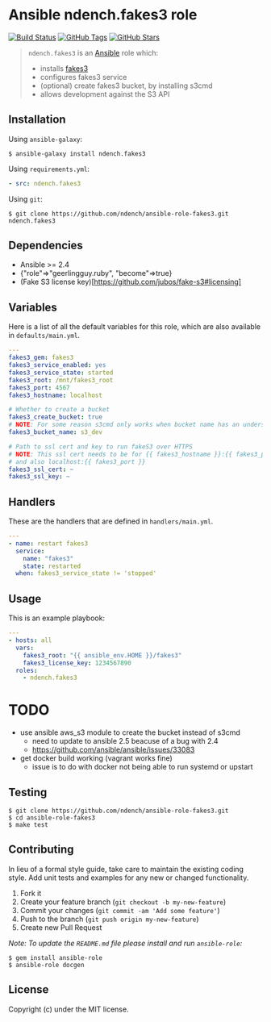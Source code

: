 # Ansible ndench.fakes3 role

[![Build Status](https://img.shields.io/travis/ndench/ansible-role-fakes3.svg)](https://travis-ci.org/ndench/ansible-role-fakes3)
[![GitHub Tags](https://img.shields.io/github/tag/ndench/ansible-role-fakes3.svg)](https://github.com/ndench/ansible-role-fakes3)
[![GitHub Stars](https://img.shields.io/github/stars/ndench/ansible-role-fakes3.svg)](https://github.com/ndench/ansible-role-fakes3)

> `ndench.fakes3` is an [Ansible](http://www.ansible.com) role which:
>
> * installs [fakes3](https://github.com/jubos/fake-s3)
> * configures fakes3 service
> * (optional) create fakes3 bucket, by installing s3cmd
> * allows development against the S3 API

## Installation

Using `ansible-galaxy`:

```shell
$ ansible-galaxy install ndench.fakes3
```

Using `requirements.yml`:

```yaml
- src: ndench.fakes3
```

Using `git`:

```shell
$ git clone https://github.com/ndench/ansible-role-fakes3.git ndench.fakes3
```

## Dependencies

* Ansible >= 2.4
* {"role"=>"geerlingguy.ruby", "become"=>true}
* (Fake S3 license key)[https://github.com/jubos/fake-s3#licensing]

## Variables

Here is a list of all the default variables for this role, which are also available in `defaults/main.yml`.

```yaml
---
fakes3_gem: fakes3
fakes3_service_enabled: yes
fakes3_service_state: started
fakes3_root: /mnt/fakes3_root
fakes3_port: 4567
fakes3_hostname: localhost

# Whether to create a bucket
fakes3_create_bucket: true
# NOTE: For some reason s3cmd only works when bucket name has an underscore
fakes3_bucket_name: s3_dev

# Path to ssl cert and key to run fakeS3 over HTTPS
# NOTE: This ssl cert needs to be for {{ fakes3_hostname }}:{{ fakes3_port }}
# and also localhost:{{ fakes3_port }}
fakes3_ssl_cert: ~
fakes3_ssl_key: ~

```

## Handlers

These are the handlers that are defined in `handlers/main.yml`.

```yaml
---
- name: restart fakes3
  service:
    name: "fakes3"
    state: restarted
  when: fakes3_service_state != 'stopped'

```


## Usage

This is an example playbook:

```yaml
---
- hosts: all
  vars:
    fakes3_root: "{{ ansible_env.HOME }}/fakes3"
    fakes3_license_key: 1234567890
  roles:
    - ndench.fakes3

```

# TODO

* use ansible aws_s3 module to create the bucket instead of s3cmd
  * need to update to ansible 2.5 beacuse of a bug with 2.4
  * https://github.com/ansible/ansible/issues/33083
* get docker build working (vagrant works fine)
  * issue is to do with docker not being able to run systemd or upstart

## Testing

```shell
$ git clone https://github.com/ndench/ansible-role-fakes3.git
$ cd ansible-role-fakes3
$ make test
```

## Contributing
In lieu of a formal style guide, take care to maintain the existing coding style. Add unit tests and examples for any new or changed functionality.

1. Fork it
2. Create your feature branch (`git checkout -b my-new-feature`)
3. Commit your changes (`git commit -am 'Add some feature'`)
4. Push to the branch (`git push origin my-new-feature`)
5. Create new Pull Request

*Note: To update the `README.md` file please install and run `ansible-role`:*

```shell
$ gem install ansible-role
$ ansible-role docgen
```

## License
Copyright (c)  under the MIT license.
